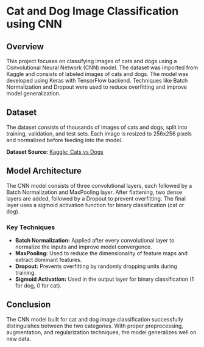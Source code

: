 # Cat and Dog Image Classification using CNN

## Overview
This project focuses on classifying images of cats and dogs using a Convolutional Neural Network (CNN) model. The dataset was imported from Kaggle and consists of labeled images of cats and dogs. The model was developed using Keras with TensorFlow backend. Techniques like Batch Normalization and Dropout were used to reduce overfitting and improve model generalization.

## Dataset
The dataset consists of thousands of images of cats and dogs, split into training, validation, and test sets. Each image is resized to 256x256 pixels and normalized before feeding into the model.

**Dataset Source:** [Kaggle: Cats vs Dogs](https://www.kaggle.com/c/dogs-vs-cats/data)

## Model Architecture
The CNN model consists of three convolutional layers, each followed by a Batch Normalization and MaxPooling layer. After flattening, two dense layers are added, followed by a Dropout to prevent overfitting. The final layer uses a sigmoid activation function for binary classification (cat or dog).
          
### Key Techniques
- **Batch Normalization:** Applied after every convolutional layer to normalize the inputs and improve model convergence.
- **MaxPooling:** Used to reduce the dimensionality of feature maps and extract dominant features.
- **Dropout:** Prevents overfitting by randomly dropping units during training.
- **Sigmoid Activation:** Used in the output layer for binary classification (1 for dog, 0 for cat).

## Conclusion
The CNN model built for cat and dog image classification successfully distinguishes between the two categories. With proper preprocessing, augmentation, and regularization techniques, the model generalizes well on new data.
